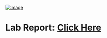 [![image](https://drive.google.com/uc?export=view&id=1jyVH-3Hu6DZ8vjxIXR7Urosxbgt9a6sF)](https://drive.google.com/drive/folders/1v6Fb_v7OUGO3wGkFakrxPF6bBlvwSlSN)

# Lab Report: [Click Here](https://drive.google.com/drive/folders/1v6Fb_v7OUGO3wGkFakrxPF6bBlvwSlSN)
